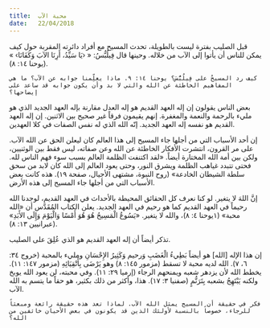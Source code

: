 ```yaml
---
title:  محبة الآب
date:   22/04/2018
---
```


قبل الصليب بفترة ليست بالطويلة، تحدث المسيح مع أفراد دائرته المقربة حول كيف يمكن للناس أن يأتوا إلى الآب من خلاله. وحينها قال فِيلُبُّسُ: « ‹يَا سَيِّدُ، أَرِنَا الآبَ وَكَفَانَا› » (يوحنا ١٤: ٨).

`كيف رد المسيحُ على فِيلُبُّسَ؟ يوحنا ١٤: ٩. ماذا يعلِّمنا جوابه عن الآب؟ ما هي المفاهيم الخاطئة عن الله والتي لا بد وأن يكون جوابه قد ساعد على إيضاحها؟`

بعض الناس يقولون إن إله العهد القديم هو إله العدل مقارنة بإله العهد الجديد الذي هو مليء بالرحمة والنعمة والمغفرة. إنهم يقيمون فرقاً غير صحيح بين الاثنين. إن إله العهد القديم هو نفسه إله العهد الجديد. إنّه الله الذي له نفس الصفات في كلا العهدين.

إن أحد الأسباب التي من أجلها جاء المسيح إلى هذا العالم كان ليعلن الحق عن الله الآب. على مر القرون، انتشرت الأفكار الخاطئة عن الله وعن صفاته، ليس فقط بين الوثنيين، ولكن بين أمة الله المختارة أيضاً. «لقد اكتنفت الظلمة العالم بسبب سوء فهم الناس لله. فحتى تتبدد غياهب الظلمة ويشرق النور، وحتى يعود العالم إلى الله كان لابد من سحق سلطة الشيطان الخادعة» (روح النبوة، مشتهى الأجيال، صفحة ١٩). هذه كانت بعض الأسباب التي من أجلها جاء المسيح إلى هذه الأرض.

إنَّ اللهَ لا يتغير. لو كنا نعرف كل الحقائق المحيطة بالأحداث في العهد القديم، لوجدنا الله رحيماً في العهد القديم كما هو رحيم في العهد الجديد. يعلن الكتاب المُقَدَّس أن «الله محبة» (١يوحنا ٤: ٨)، والله لا يتغير. «يَسُوعُ الْمَسِيحُ هُوَ هُوَ أَمْسًا وَالْيَوْمَ وَإِلَى الأَبَدِ» (عبرانيين ١٣: ٨).

تذكر أيضاً أن إله العهد القديم هو الذي عُلِقَ على الصليب.

إن هذا الإله [الله] هو أيضاً بَطِيءُ الْغَضَبِ وَرحيم وَكَثِيرُ الإِحْسَانِ ومليء بالمحبة (خروج ٣٤: ٦، ٧). الله لديه محبة لا تسقط (مزمور ١٤٥: ٨) وهو يَرْضَى بِأَتْقِيَائِهِ (مزمور ١٤٧: ١١). يخطط الله لأن يزدهر شعبه ويمنحهم الرجاء (إرميا ٢٩: ١١). وفي محبته، لن يعود الله يوبخ ولكنه يَبْتَهِجُ بشعبه بِتَرَنُّمٍ (صفنيا ٣: ١٧). هذا، وأكثر من ذلك بكثير، هو حقاً ما يتسم به الله الآب.

`فكر في حقيقة أن المسيح يمثل الله الآب. لماذا تعد هذه حقيقة رائعة ومبعثاً للرجاء، خصوصاً بالنسبة لأولئك الذين قد يكونون في بعض الأحيان خائفين من الله؟`